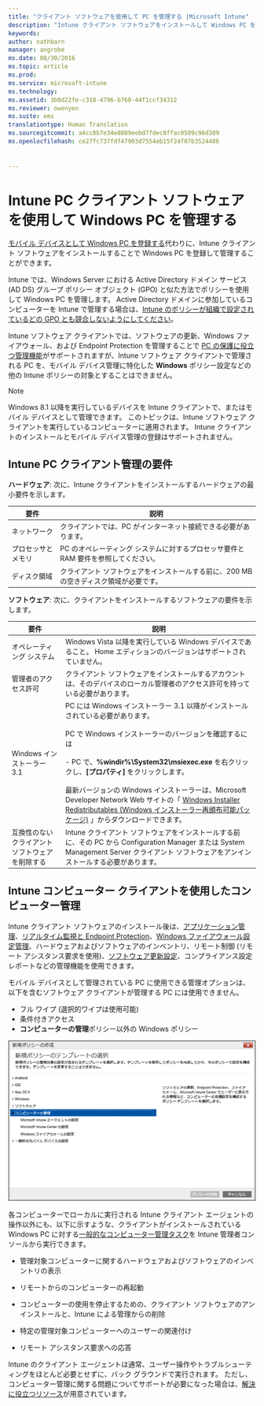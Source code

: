 ```yaml
---
title: "クライアント ソフトウェアを使用して PC を管理する |Microsoft Intune"
description: "Intune クライアント ソフトウェアをインストールして Windows PC を管理します。"
keywords: 
author: nathbarn
manager: angrobe
ms.date: 08/30/2016
ms.topic: article
ms.prod: 
ms.service: microsoft-intune
ms.technology: 
ms.assetid: 3b8d22fe-c318-4796-b760-44f1ccf34312
ms.reviewer: owenyen
ms.suite: ems
translationtype: Human Translation
ms.sourcegitcommit: a4cc8b7e34e8809eebd7fdec8ffac0599c96d309
ms.openlocfilehash: ce27fc737fdf47903d7554eb15f24f07b3524406


---
```


# Intune PC クライアント ソフトウェアを使用して Windows PC を管理する
[モバイル デバイスとして Windows PC を登録する](set-up-windows-device-management-with-microsoft-intune.md)代わりに、Intune クライアント ソフトウェアをインストールすることで Windows PC を登録して管理することができます。

Intune では、Windows Server における Active Directory ドメイン サービス (AD DS) グループ ポリシー オブジェクト (GPO) と似た方法でポリシーを使用して Windows PC を管理します。 Active Directory ドメインに参加しているコンピューターを Intune で管理する場合は、[Intune のポリシーが組織で設定されているどの GPO とも競合しないようにしてください](resolve-gpo-and-microsoft-intune-policy-conflicts.md)。

Intune ソフトウェア クライアントでは、ソフトウェアの更新、Windows ファイアウォール、および Endpoint Protection を管理することで [PC の保護に役立つ管理機能](policies-to-protect-windows-pcs-in-microsoft-intune.md)がサポートされますが、Intune ソフトウェア クライアントで管理される PC を、モバイル デバイス管理に特化した **Windows** ポリシー設定などの他の Intune ポリシーの対象とすることはできません。

> [!NOTE]
> Windows 8.1 以降を実行しているデバイスを Intune クライアントで、またはモバイル デバイスとして管理できます。 このトピックは、Intune ソフトウェア クライアントを実行しているコンピューターに適用されます。 Intune クライアントのインストールとモバイル デバイス管理の登録はサポートされません。

## Intune PC クライアント管理の要件

**ハードウェア**: 次に、Intune クライアントをインストールするハードウェアの最小要件を示します。

|要件|説明|
|---------------|--------------------|
|ネットワーク|クライアントでは、PC がインターネット接続できる必要があります。|
|プロセッサとメモリ|PC のオペレーティング システムに対するプロセッサ要件と RAM 要件を参照してください。|
|ディスク領域|クライアント ソフトウェアをインストールする前に、200 MB の空きディスク領域が必要です。|

**ソフトウェア**: 次に、クライアントをインストールするソフトウェアの要件を示します。

|要件|説明|
|---------------|--------------------|
|オペレーティング システム | Windows Vista 以降を実行している Windows デバイスであること。 Home エディションのバージョンはサポートされていません。|
|管理者のアクセス許可|クライアント ソフトウェアをインストールするアカウントは、そのデバイスのローカル管理者のアクセス許可を持っている必要があります。|
|Windows インストーラー 3.1|PC には Windows インストーラー 3.1 以降がインストールされている必要があります。<br /><br />PC で Windows インストーラーのバージョンを確認するには<br /><br />-   PC で、**%windir%\System32\msiexec.exe** を右クリックし、**[プロパティ]** をクリックします。<br /><br />最新バージョンの Windows インストーラーは、Microsoft Developer Network Web サイトの「 [Windows Installer Redistributables (Windows インストーラー再頒布可能パッケージ)](http://go.microsoft.com/fwlink/?LinkID=234258) 」からダウンロードできます。|
|互換性のないクライアント ソフトウェアを削除する|Intune クライアント ソフトウェアをインストールする前に、その PC から Configuration Manager または System Management Server クライアント ソフトウェアをアンインストールする必要があります。|

## Intune コンピューター クライアントを使用したコンピューター管理
Intune クライアント ソフトウェアのインストール後は、[アプリケーション管理](deploy-apps-in-microsoft-intune.md)、[リアルタイム監視と Endpoint Protection](help-secure-windows-pcs-with-endpoint-protection-for-microsoft-intune.md)、[Windows ファイアウォール設定管理](help-protect-windows-pcs-using-windows-firewall-policies-in-microsoft-intune.md)、ハードウェアおよびソフトウェアのインベントリ、リモート制御 (リモート アシスタンス要求を使用)、[ソフトウェア更新設定](keep-windows-pcs-up-to-date-with-software-updates-in-microsoft-intune.md)、コンプライアンス設定レポートなどの管理機能を使用できます。

モバイル デバイスとして管理されている PC に使用できる管理オプションは、以下を含むソフトウェア クライアントが管理する PC には使用できません。

-   フル ワイプ (選択的ワイプは使用可能)
-   条件付きアクセス
-   **コンピューターの管理**ポリシー以外の Windows ポリシー

![Windows PC のポリシー テンプレート](../media/pc_policy_template.png)

各コンピューターでローカルに実行される Intune クライアント エージェントの操作以外にも、以下に示すような、クライアントがインストールされている Windows PC に対する[一般的なコンピューター管理タスク](common-windows-pc-management-tasks-with-the-microsoft-intune-computer-client.md)を Intune 管理者コンソールから実行できます。

-   管理対象コンピューターに関するハードウェアおよびソフトウェアのインベントリの表示

-   リモートからのコンピューターの再起動

-   コンピューターの使用を停止するための、クライアント ソフトウェアのアンインストールと、Intune による管理からの削除

-   特定の管理対象コンピューターへのユーザーの関連付け

-   リモート アシスタンス要求への応答

Intune のクライアント エージェントは通常、ユーザー操作やトラブルシューティングをほとんど必要とせずに、バック グラウンドで実行されます。 ただし、コンピューター管理に関する問題についてサポートが必要になった場合は、[解決に役立つリソース](/intune/troubleshoot/troubleshoot-client-setup-in-microsoft-intune)が用意されています。



<!--HONumber=Sep16_HO2-->


